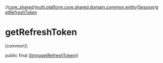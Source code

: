 //[core_shared](../../../index.md)/[multi.platform.core.shared.domain.common.entity](../index.md)/[Session](index.md)/[getRefreshToken](get-refresh-token.md)

# getRefreshToken

[common]\

public final [String](https://docs.oracle.com/javase/8/docs/api/java/lang/String.html)[getRefreshToken](get-refresh-token.md)()
